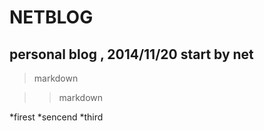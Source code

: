 NETBLOG
=======

personal blog , 2014/11/20 start by net
------
>markdown

>>markdown

*firest
*sencend
*third
